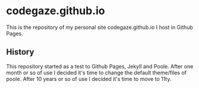 # codegaze.github.io

This is the repository of my personal site codegaze.github.io I host in Github Pages.

## History

This repository started as a test to Github Pages, Jekyll and Poole.
After one month or so of use I decided it's time to change the default theme/files of poole.
After 10 years or so of use I decided it's time to move to 11ty.
